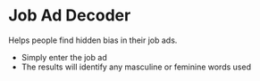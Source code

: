 # Job Ad Decoder

Helps people find hidden bias in their job ads.

- Simply enter the job ad
- The results will identify any masculine or feminine words used

